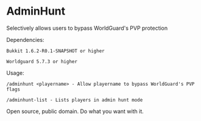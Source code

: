 AdminHunt
=========

Selectively allows users to bypass WorldGuard's PVP protection

Dependencies:

	Bukkit 1.6.2-R0.1-SNAPSHOT or higher

	Worldguard 5.7.3 or higher

Usage:

	/adminhunt <playername> - Allow playername to bypass WorldGuard's PVP flags

	/adminhunt-list - Lists players in admin hunt mode


Open source, public domain. Do what you want with it. 
